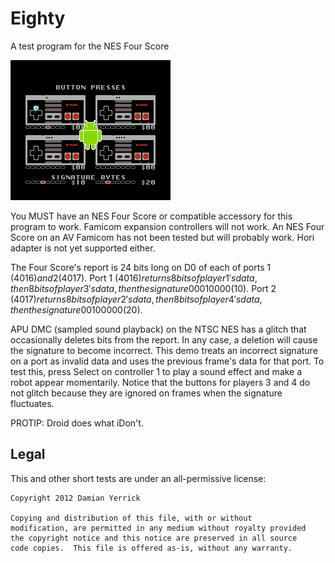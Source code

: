 Eighty
======
A test program for the NES Four Score

![Up held on controller 1, and a robot in the middle showing that a sample is playing](docs/eighty-screenshot.png)

You MUST have an NES Four Score or compatible accessory for this
program to work.  Famicom expansion controllers will not work.
An NES Four Score on an AV Famicom has not been tested but will
probably work.  Hori adapter is not yet supported either.

The Four Score's report is 24 bits long on D0 of each of ports 1
($4016) and 2 ($4017).  Port 1 ($4016) returns 8 bits of player 1's
data, then 8 bits of player 3's data, then the signature 00010000
($10).  Port 2 ($4017) returns 8 bits of player 2's data, then
8 bits of player 4's data, then the signature 00100000 ($20).

APU DMC (sampled sound playback) on the NTSC NES has a glitch that
occasionally deletes bits from the report.  In any case, a deletion
will cause the signature to become incorrect.  This demo treats an
incorrect signature on a port as invalid data and uses the previous
frame's data for that port.  To test this, press Select on controller
1 to play a sound effect and make a robot appear momentarily.
Notice that the buttons for players 3 and 4 do not glitch because
they are ignored on frames when the signature fluctuates.

PROTIP: Droid does what iDon't.

Legal
-----
This and other short tests are under an all-permissive license:

    Copyright 2012 Damian Yerrick
    
    Copying and distribution of this file, with or without
    modification, are permitted in any medium without royalty provided
    the copyright notice and this notice are preserved in all source
    code copies.  This file is offered as-is, without any warranty.
